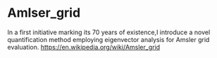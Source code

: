 # Amlser_grid
In a first initiative marking its 70 years of existence,I introduce a novel quantification method employing eigenvector analysis for Amsler grid evaluation.
https://en.wikipedia.org/wiki/Amsler_grid
